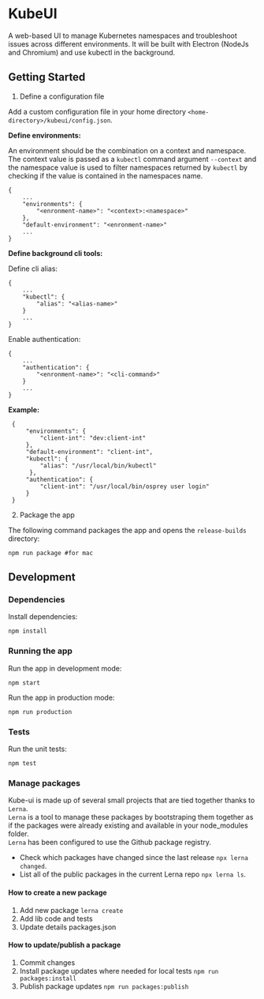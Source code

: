 # KubeUI

A web-based UI to manage Kubernetes namespaces and troubleshoot issues across different environments. It will be built with Electron (NodeJs and Chromium) and use kubectl in the background.

## Getting Started

1. Define a configuration file

Add a custom configuration file in your home directory `<home-directory>/kubeui/config.json`.

**Define environments:**  

An environment should be the combination on a context and namespace. The context value is passed as a `kubectl` command argument `--context` and the namespace value is used to filter namespaces returned by `kubectl` by checking if the value is contained in the namespaces name.
```
{
    ...
    "environments": {
        "<enronment-name>": "<context>:<namespace>"
    },
    "default-environment": "<enronment-name>"
    ...
}
```

**Define background cli tools:**  

Define cli alias:
```
{
    ...
    "kubectl": {
        "alias": "<alias-name>"
    }
    ...
}
```

Enable authentication:
```
{
    ...
    "authentication": {
        "<enronment-name>": "<cli-command>"
    }
    ...
}
```

**Example:**  
```
 {
     "environments": {
         "client-int": "dev:client-int"
     },
     "default-environment": "client-int",
     "kubectl": {
         "alias": "/usr/local/bin/kubectl"
      },
     "authentication": {
         "client-int": "/usr/local/bin/osprey user login"
     }
 }
```

2. Package the app

The following command packages the app and opens the `release-builds` directory:
```
npm run package #for mac
```

## Development

### Dependencies

Install dependencies:
```
npm install
```

### Running the app

Run the app in development mode:
```
npm start
```

Run the app in production mode:
```
npm run production
```

### Tests

Run the unit tests:
```
npm test
```

### Manage packages

Kube-ui is made up of several small projects that are tied together thanks to `Lerna`.  
`Lerna` is a tool to manage these packages by bootstraping them together as if the packages were already existing and available in your node_modules folder.  
`Lerna` has been configured to use the Github package registry.

* Check which packages have changed since the last release `npx lerna changed`.
* List all of the public packages in the current Lerna repo `npx lerna ls`.

#### How to create a new package

1. Add new package `lerna create`
2. Add lib code and tests
3. Update details packages.json

#### How to update/publish a package

1. Commit changes
2. Install package updates where needed for local tests `npm run packages:install`
3. Publish package updates `npm run packages:publish`
